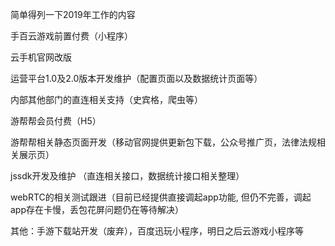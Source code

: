 简单得列一下2019年工作的内容

手百云游戏前置付费（小程序）

云手机官网改版

运营平台1.0及2.0版本开发维护（配置页面以及数据统计页面等）

内部其他部门的直连相关支持（史宾格，爬虫等）

游帮帮会员付费（H5）

游帮帮相关静态页面开发（移动官网提供更新包下载，公众号推广页，法律法规相关展示页）

jssdk开发及维护 （直连相关接口，数据统计接口相关整理）

webRTC的相关测试跟进（目前已经提供直接调起app功能, 但仍不完善，调起app存在卡慢，丢包花屏问题仍在等待解决）

其他：手游下载站开发（废弃），百度迅玩小程序，明日之后云游戏小程序等
